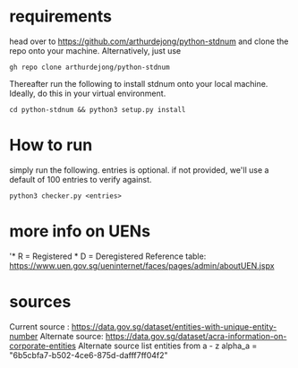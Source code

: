 # requirements

head over to https://github.com/arthurdejong/python-stdnum and clone the repo onto your machine. Alternatively, just use 

 `gh repo clone arthurdejong/python-stdnum`

Thereafter run the following to install stdnum onto your local machine. Ideally, do this in your virtual environment.  

`cd python-stdnum && python3 setup.py install`

# How to run

simply run the following. entries is optional. if not provided, we'll use a default of 100 entries to verify against. 

`python3 checker.py <entries>`

# more info on UENs
'* R = Registered * D = Deregistered
Reference table: https://www.uen.gov.sg/ueninternet/faces/pages/admin/aboutUEN.jspx

# sources
Current source : https://data.gov.sg/dataset/entities-with-unique-entity-number
Alternate source: https://data.gov.sg/dataset/acra-information-on-corporate-entities
Alternate source list entities from a - z
alpha_a = "6b5cbfa7-b502-4ce6-875d-dafff7ff04f2" 